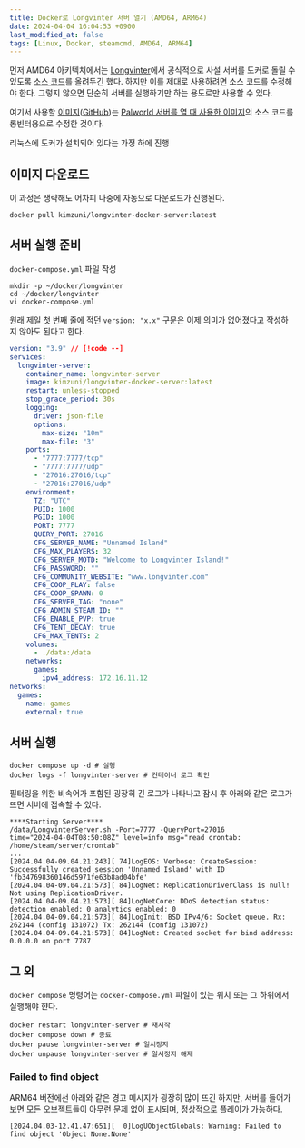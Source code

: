 ```yaml
---
title: Docker로 Longvinter 서버 열기 (AMD64, ARM64)
date: 2024-04-04 16:04:53 +0900
last_modified_at: false
tags: [Linux, Docker, steamcmd, AMD64, ARM64]
---
```


먼저 AMD64 아키텍처에서는
[Longvinter](https://store.steampowered.com/app/1635450/Longvinter/?l=koreana)에서 공식적으로 사설 서버를 도커로 돌릴 수 있도록
[소스 코드](https://github.com/Uuvana-Studios/longvinter-docker-server)를 올려두긴 했다.
하지만 이를 제대로 사용하려면 소스 코드를 수정해야 한다.
그렇지 않으면 단순히 서버를 실행하기만 하는 용도로만 사용할 수 있다.

여기서 사용할
[이미지](https://hub.docker.com/r/kimzuni/longvinter-docker-server)([GitHub](https://github.com/kimzuni/longvinter-docker-server))는
[Palworld 서버를 열 때 사용한 이미지](https://github.com/thijsvanloef/palworld-server-docker)의 소스 코드를 롱빈터용으로 수정한 것이다.

리눅스에 도커가 설치되어 있다는 가정 하에 진행

## 이미지 다운로드

이 과정은 생략해도 어차피 나중에 자동으로 다운로드가 진행된다.

```shell
docker pull kimzuni/longvinter-docker-server:latest
```

## 서버 실행 준비

`docker-compose.yml` 파일 작성

```shell
mkdir -p ~/docker/longvinter
cd ~/docker/longvinter
vi docker-compose.yml
```

원래 제일 첫 번째 줄에 적던 `version: "x.x"` 구문은 이제 의미가 없어졌다고 작성하지 않아도 된다고 한다.

```yaml [docker-compose.yml]
version: "3.9" // [!code --]
services:
  longvinter-server:
    container_name: longvinter-server
    image: kimzuni/longvinter-docker-server:latest
    restart: unless-stopped
    stop_grace_period: 30s
    logging:
      driver: json-file
      options:
        max-size: "10m"
        max-file: "3"
    ports:
      - "7777:7777/tcp"
      - "7777:7777/udp"
      - "27016:27016/tcp"
      - "27016:27016/udp"
    environment:
      TZ: "UTC"
      PUID: 1000
      PGID: 1000
      PORT: 7777
      QUERY_PORT: 27016
      CFG_SERVER_NAME: "Unnamed Island"
      CFG_MAX_PLAYERS: 32
      CFG_SERVER_MOTD: "Welcome to Longvinter Island!"
      CFG_PASSWORD: ""
      CFG_COMMUNITY_WEBSITE: "www.longvinter.com"
      CFG_COOP_PLAY: false
      CFG_COOP_SPAWN: 0
      CFG_SERVER_TAG: "none"
      CFG_ADMIN_STEAM_ID: ""
      CFG_ENABLE_PVP: true
      CFG_TENT_DECAY: true
      CFG_MAX_TENTS: 2
    volumes:
      - ./data:/data
    networks:
      games:
        ipv4_address: 172.16.11.12
networks:
  games:
    name: games
    external: true
```

## 서버 실행

```shell
docker compose up -d # 실행
docker logs -f longvinter-server # 컨테이너 로그 확인
```

필터링을 위한 비속어가 포함된 굉장히 긴 로그가 나타나고 잠시 후 아래와 같은 로그가 뜨면 서버에 접속할 수 있다.

```log
****Starting Server****
/data/LongvinterServer.sh -Port=7777 -QueryPort=27016
time="2024-04-04T08:50:08Z" level=info msg="read crontab: /home/steam/server/crontab"
...
[2024.04.04-09.04.21:243][ 74]LogEOS: Verbose: CreateSession: Successfully created session 'Unnamed Island' with ID 'fb347698360146d5971fe63b8ad04bfe'
[2024.04.04-09.04.21:573][ 84]LogNet: ReplicationDriverClass is null! Not using ReplicationDriver.
[2024.04.04-09.04.21:573][ 84]LogNetCore: DDoS detection status: detection enabled: 0 analytics enabled: 0
[2024.04.04-09.04.21:573][ 84]LogInit: BSD IPv4/6: Socket queue. Rx: 262144 (config 131072) Tx: 262144 (config 131072)
[2024.04.04-09.04.21:573][ 84]LogNet: Created socket for bind address: 0.0.0.0 on port 7787
```

## 그 외

`docker compose` 명령어는 `docker-compose.yml` 파일이 있는 위치 또는 그 하위에서 실행해야 햔다.

```shell
docker restart longvinter-server # 재시작
docker compose down # 종료
docker pause longvinter-server # 일시정지
docker unpause longvinter-server # 일시정지 해제
```

### Failed to find object

ARM64 버전에선 아래와 같은 경고 메시지가 굉장히 많이 뜨긴 하지만, 서버를 들어가보면 모든 오브젝트들이 아무런 문제 없이 표시되며, 정상적으로 플레이가 가능하다.

```log
[2024.04.03-12.41.47:651][  0]LogUObjectGlobals: Warning: Failed to find object 'Object None.None'
```
